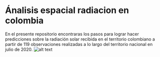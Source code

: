 # Ánalisis espacial radiacion en colombia

En el presente repositorio encontraras los pasos para lograr hacer predicciones sobre la radiación solar recibida en el territorio colombiano a partir de 119 observaciones realizadas a lo largo del territorio nacional en julio de 2020. 
![alt text](https://i.imgur.com/o7iqwIG.png)

